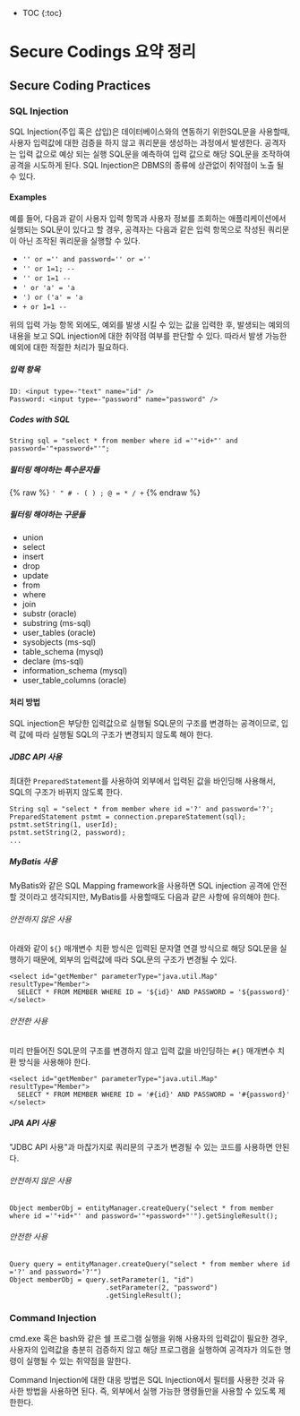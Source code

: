 * TOC
{:toc}

# Secure Codings 요약 정리
## Secure Coding Practices
### SQL Injection
SQL Injection(주입 혹은 삽입)은 데이터베이스와의 연동하기 위한SQL문을 사용할때, 사용자 입력값에 대한 검증을 하지 않고 쿼리문을 생성하는 과정에서 발생한다.
공격자는 입력 값으로 예상 되는 실행 SQL문을 예측하여 입력 값으로 해당 SQL문을 조작하여 공격을 시도하게 된다. SQL Injection은 DBMS의 종류에 상관없이 취약점이 노출 될 수 있다.

#### Examples
예를 들어, 다음과 같이 사용자 입력 항목과 사용자 정보를 조회하는 애플리케이션에서 실행되는 SQL문이 있다고 할 경우, 공격자는 다음과 같은 입력 항목으로 작성된 쿼리문이 아닌 조작된 쿼리문을 실행할 수 있다.

* ``` '' or ='' and password='' or ='' ```
* ``` '' or 1=1; -- ```
* ``` '' or 1=1 -- ```
* ``` ' or 'a' = 'a ```
* ``` ') or ('a' = 'a ```
* ``` + or 1=1 -- ```

위의 입력 가능 항목 외에도, 예외를 발생 시킬 수 있는 값을 입력한 후, 발생되는 예외의 내용을 보고 SQL injection에 대한 취약점 여부를 판단할 수 있다. 따라서 발생 가능한 예외에 대한 적절한 처리가 필요하다.

##### 입력 항목

```
ID: <input type=-"text" name="id" />
Password: <input type=-"password" name="password" />
```

##### Codes with SQL

```
String sql = "select * from member where id ='"+id+"' and password='"+password+"'";
```

##### 필터링 해야하는 특수문자들
{% raw %}
``` ' " # - ( ) ; @ = * / + ```
{% endraw %}

##### 필터링 해야하는 구문들

* union
* select
* insert
* drop
* update
* from
* where
* join
* substr (oracle)
* substring (ms-sql)
* user_tables (oracle)
* sysobjects (ms-sql)
* table_schema (mysql)
* declare (ms-sql)
* information_schema (mysql)
* user_table_columns (oracle)

#### 처리 방법
SQL injection은 부당한 입력값으로 실행될 SQL문의 구조를 변경하는 공격이므로, 입력 값에 따라 실행될 SQL의 구조가 변경되지 않도록 해야 한다.

##### JDBC API 사용
최대한 ```PreparedStatement```를 사용하여 외부에서 입력된 값을 바인딩해 사용해서, SQL의 구조가 바뀌지 않도록 한다.

```
String sql = "select * from member where id ='?' and password='?';
PreparedStatement pstmt = connection.prepareStatement(sql);
pstmt.setString(1, userId);
pstmt.setString(2, password);
...
```
##### MyBatis 사용
MyBatis와 같은 SQL Mapping framework을 사용하면 SQL injection 공격에 안전할 것이라고 생각되지만, MyBatis를 사용할때도 다음과 같은 사항에 유의해야 한다.

###### 안전하지 않은 사용
아래와 같이 ```${}``` 매개변수 치환 방식은 입력된 문자열 연결 방식으로 해당 SQL문을 실행하기 때문에, 외부의 입력값에 따라 SQL문의 구조가 변경될 수 있다.

```
<select id="getMember" parameterType="java.util.Map" resultType="Member">
  SELECT * FROM MEMBER WHERE ID = '${id}' AND PASSWORD = '${password}'
</select>
```
###### 안전한 사용
미리 만들어진 SQL문의 구조를 변경하지 않고 입력 값을 바인딩하는 ```#{}``` 매개변수 치환 방식을 사용해야 한다.
```
<select id="getMember" parameterType="java.util.Map" resultType="Member">
  SELECT * FROM MEMBER WHERE ID = '#{id}' AND PASSWORD = '#{password}'
</select>
```

##### JPA API 사용
"JDBC API 사용"과 마찮가지로 쿼리문의 구조가 변경될 수 있는 코드를 사용하면 안된다.

###### 안전하지 않은 사용

```
Object memberObj = entityManager.createQuery("select * from member where id ='"+id+"' and password='"+password+"'").getSingleResult();
```

###### 안전한 사용

```
Query query = entityManager.createQuery("select * from member where id ='?' and password='?'")
Object memberObj = query.setParameter(1, "id")
                        .setParameter(2, "password")
                        .getSingleResult();
```

### Command Injection
cmd.exe 혹은 bash와 같은 쉘 프로그램 실행을 위해 사용자의 입력값이 필요한 경우, 사용자의 입력값을 충분히 검증하지 않고 해당 프로그램을 실행하여 공격자가 의도한 명령이 실행될 수 있는 취약점을 말한다.

Command Injection에 대한 대응 방법은 SQL Injection에서 필터를 사용한 것과 유사한 방법을 사용하면 된다. 즉, 외부에서 실행 가능한 명령들만을 사용할 수 있도록 제한한다.

